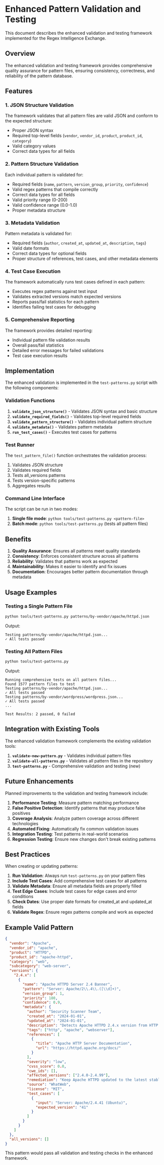 # Enhanced Pattern Validation and Testing

This document describes the enhanced validation and testing framework implemented for the Regex Intelligence Exchange.

## Overview

The enhanced validation and testing framework provides comprehensive quality assurance for pattern files, ensuring consistency, correctness, and reliability of the pattern database.

## Features

### 1. JSON Structure Validation

The framework validates that all pattern files are valid JSON and conform to the expected structure:

- Proper JSON syntax
- Required top-level fields (`vendor`, `vendor_id`, `product`, `product_id`, `category`)
- Valid category values
- Correct data types for all fields

### 2. Pattern Structure Validation

Each individual pattern is validated for:

- Required fields (`name`, `pattern`, `version_group`, `priority`, `confidence`)
- Valid regex patterns that compile correctly
- Correct data types for all fields
- Valid priority range (0-200)
- Valid confidence range (0.0-1.0)
- Proper metadata structure

### 3. Metadata Validation

Pattern metadata is validated for:

- Required fields (`author`, `created_at`, `updated_at`, `description`, `tags`)
- Valid date formats
- Correct data types for optional fields
- Proper structure of references, test cases, and other metadata elements

### 4. Test Case Execution

The framework automatically runs test cases defined in each pattern:

- Executes regex patterns against test input
- Validates extracted versions match expected versions
- Reports pass/fail statistics for each pattern
- Identifies failing test cases for debugging

### 5. Comprehensive Reporting

The framework provides detailed reporting:

- Individual pattern file validation results
- Overall pass/fail statistics
- Detailed error messages for failed validations
- Test case execution results

## Implementation

The enhanced validation is implemented in the `test-patterns.py` script with the following components:

### Validation Functions

1. **`validate_json_structure()`** - Validates JSON syntax and basic structure
2. **`validate_required_fields()`** - Validates top-level required fields
3. **`validate_pattern_structure()`** - Validates individual pattern structure
4. **`validate_metadata()`** - Validates pattern metadata
5. **`run_test_cases()`** - Executes test cases for patterns

### Test Runner

The `test_pattern_file()` function orchestrates the validation process:

1. Validates JSON structure
2. Validates required fields
3. Tests all_versions patterns
4. Tests version-specific patterns
5. Aggregates results

### Command Line Interface

The script can be run in two modes:

1. **Single file mode**: `python tools/test-patterns.py <pattern-file>`
2. **Batch mode**: `python tools/test-patterns.py` (tests all pattern files)

## Benefits

1. **Quality Assurance**: Ensures all patterns meet quality standards
2. **Consistency**: Enforces consistent structure across all patterns
3. **Reliability**: Validates that patterns work as expected
4. **Maintainability**: Makes it easier to identify and fix issues
5. **Documentation**: Encourages better pattern documentation through metadata

## Usage Examples

### Testing a Single Pattern File

```bash
python tools/test-patterns.py patterns/by-vendor/apache/httpd.json
```

Output:
```
Testing patterns/by-vendor/apache/httpd.json...
✓ All tests passed
```

### Testing All Pattern Files

```bash
python tools/test-patterns.py
```

Output:
```
Running comprehensive tests on all pattern files...
Found 1577 pattern files to test
Testing patterns/by-vendor/apache/httpd.json...
✓ All tests passed
Testing patterns/by-vendor/wordpress/wordpress.json...
✓ All tests passed
...

Test Results: 2 passed, 0 failed
```

## Integration with Existing Tools

The enhanced validation framework complements the existing validation tools:

1. **`validate-new-pattern.py`** - Validates individual pattern files
2. **`validate-all-patterns.py`** - Validates all pattern files in the repository
3. **`test-patterns.py`** - Comprehensive validation and testing (new)

## Future Enhancements

Planned improvements to the validation and testing framework include:

1. **Performance Testing**: Measure pattern matching performance
2. **False Positive Detection**: Identify patterns that may produce false positives
3. **Coverage Analysis**: Analyze pattern coverage across different technologies
4. **Automated Fixing**: Automatically fix common validation issues
5. **Integration Testing**: Test patterns in real-world scenarios
6. **Regression Testing**: Ensure new changes don't break existing patterns

## Best Practices

When creating or updating patterns:

1. **Run Validation**: Always run `test-patterns.py` on your pattern files
2. **Include Test Cases**: Add comprehensive test cases for all patterns
3. **Validate Metadata**: Ensure all metadata fields are properly filled
4. **Test Edge Cases**: Include test cases for edge cases and error conditions
5. **Check Dates**: Use proper date formats for created_at and updated_at fields
6. **Validate Regex**: Ensure regex patterns compile and work as expected

## Example Valid Pattern

```json
{
  "vendor": "Apache",
  "vendor_id": "apache",
  "product": "HTTPD",
  "product_id": "apache-httpd",
  "category": "web",
  "subcategory": "web-server",
  "versions": {
    "2.4.x": [
      {
        "name": "Apache HTTPD Server 2.4 Banner",
        "pattern": "Server: Apache/2\\.4\\.([\\d]+)",
        "version_group": 1,
        "priority": 180,
        "confidence": 0.9,
        "metadata": {
          "author": "Security Scanner Team",
          "created_at": "2024-01-01",
          "updated_at": "2024-01-01",
          "description": "Detects Apache HTTPD 2.4.x version from HTTP server banner",
          "tags": ["http", "apache", "webserver"],
          "references": [
            {
              "title": "Apache HTTP Server Documentation",
              "url": "https://httpd.apache.org/docs/"
            }
          ],
          "severity": "low",
          "cvss_score": 0.0,
          "cwe_ids": [],
          "affected_versions": ["2.4.0-2.4.99"],
          "remediation": "Keep Apache HTTPD updated to the latest stable version",
          "source": "WhatWeb",
          "license": "MIT",
          "test_cases": [
            {
              "input": "Server: Apache/2.4.41 (Ubuntu)",
              "expected_version": "41"
            }
          ]
        }
      }
    ]
  },
  "all_versions": []
}
```

This pattern would pass all validation and testing checks in the enhanced framework.